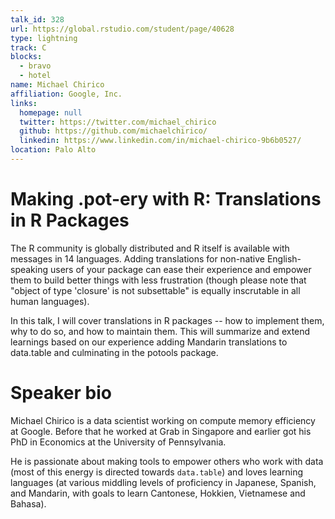 ```yaml
---
talk_id: 328
url: https://global.rstudio.com/student/page/40628
type: lightning
track: C
blocks:
  - bravo
  - hotel
name: Michael Chirico
affiliation: Google, Inc.
links:
  homepage: null
  twitter: https://twitter.com/michael_chirico
  github: https://github.com/michaelchirico/
  linkedin: https://www.linkedin.com/in/michael-chirico-9b6b0527/
location: Palo Alto
---
```


# Making .pot-ery with R: Translations in R Packages

The R community is globally distributed and R itself is available with messages in 14 languages. Adding translations for non-native English-speaking users of your package can ease their experience and empower them to build better things with less frustration (though please note that "object of type 'closure' is not subsettable" is equally inscrutable in all human languages). 

In this talk, I will cover translations in R packages -- how to implement them, why to do so, and how to maintain them. This will summarize and extend learnings based on our experience adding Mandarin translations to data.table and culminating in the potools package.

# Speaker bio

Michael Chirico is a data scientist working on compute memory efficiency at Google. Before that he worked at Grab in Singapore and earlier got his PhD in Economics at the University of Pennsylvania.

He is passionate about making tools to empower others who work with data (most of this energy is directed towards `data.table`) and loves learning languages (at various middling levels of proficiency in Japanese, Spanish, and Mandarin, with goals to learn Cantonese, Hokkien, Vietnamese and Bahasa).
